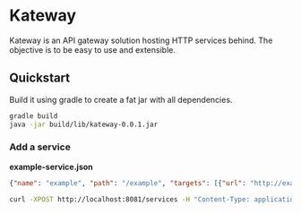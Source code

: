 # Kateway

Kateway is an API gateway solution hosting HTTP services behind. The objective is to be easy to use and extensible.

## Quickstart
Build it using gradle to create a fat jar with all dependencies. 

```bash
gradle build
java -jar build/lib/kateway-0.0.1.jar
```

### Add a service

**example-service.json**
```json
{"name": "example", "path": "/example", "targets": [{"url": "http://example.com:8080"}]}
```

```bash
curl -XPOST http://localhost:8081/services -H "Content-Type: application/json" --data "@example-service.json" 
```
